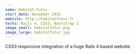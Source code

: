 ```yaml
---
name: Habitat-Futur
start_date: November 2015
website: http://habitatfutur.fr
techs: Rails 4, CSS3, Bootstrap 3
image_small: habitatfutur.png
image_large: habitatfutur.jpg
---
```


CSS3 responsive integration of a huge Rails 4 based website.
